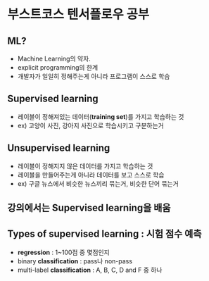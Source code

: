 # 부스트코스 텐서플로우 공부

## ML?

- Machine Learning의 약자.
- explicit programming의 한계
- 개발자가 일일히 정해주는게 아니라 프로그램이 스스로 학습

## Supervised learning

- 레이블이 정해져있는 데이터(**training set**)를 가지고 학습하는 것
- ex) 고양이 사진, 강아지 사진으로 학습시키고 구분하는거

## Unsupervised learning

- 레이블이 정해지지 않은 데이터를 가지고 학습하는 것
- 레이블을 만들어주는게 아니라 데이터를 보고 스스로 학습
- ex) 구글 뉴스에서 비슷한 뉴스끼리 묶는거, 비슷한 단어 묶는거

## 강의에서는 Supervised learning을 배움

## Types of supervised learning : 시험 점수 예측

- **regression** : 1~100점 중 몇점인지
- binary **classification** : pass나 non-pass
- multi-label **classification** : A, B, C, D and F 중 하나
